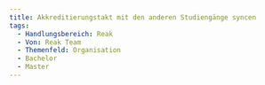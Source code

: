 ```yaml
---
title: Akkreditierungstakt mit den anderen Studiengänge syncen
tags:
  - Handlungsbereich: Reak
  - Von: Reak Team
  - Themenfeld: Organisation
  - Bachelor
  - Master
---
```

